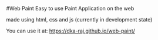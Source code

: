 #Web Paint
Easy to use Paint Application on the web

made using html, css and js (currently in development state)

You can use it at: https://dka-raj.github.io/web-paint/
